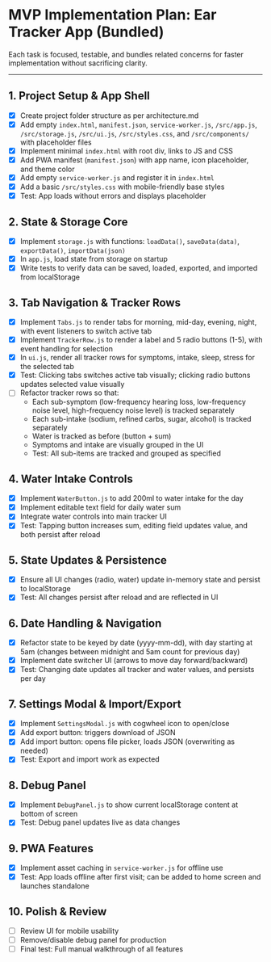 # MVP Implementation Plan: Ear Tracker App (Bundled)

Each task is focused, testable, and bundles related concerns for faster implementation without sacrificing clarity.

---

## 1. Project Setup & App Shell
- [x] Create project folder structure as per architecture.md
- [x] Add empty `index.html`, `manifest.json`, `service-worker.js`, `/src/app.js`, `/src/storage.js`, `/src/ui.js`, `/src/styles.css`, and `/src/components/` with placeholder files
- [x] Implement minimal `index.html` with root div, links to JS and CSS
- [x] Add PWA manifest (`manifest.json`) with app name, icon placeholder, and theme color
- [x] Add empty `service-worker.js` and register it in `index.html`
- [x] Add a basic `/src/styles.css` with mobile-friendly base styles
- [x] Test: App loads without errors and displays placeholder

## 2. State & Storage Core
- [x] Implement `storage.js` with functions: `loadData()`, `saveData(data)`, `exportData()`, `importData(json)`
- [x] In `app.js`, load state from storage on startup
- [x] Write tests to verify data can be saved, loaded, exported, and imported from localStorage

## 3. Tab Navigation & Tracker Rows
- [x] Implement `Tabs.js` to render tabs for morning, mid-day, evening, night, with event listeners to switch active tab
- [x] Implement `TrackerRow.js` to render a label and 5 radio buttons (1-5), with event handling for selection
- [x] In `ui.js`, render all tracker rows for symptoms, intake, sleep, stress for the selected tab
- [x] Test: Clicking tabs switches active tab visually; clicking radio buttons updates selected value visually
- [ ] Refactor tracker rows so that:
    - Each sub-symptom (low-frequency hearing loss, low-frequency noise level, high-frequency noise level) is tracked separately
    - Each sub-intake (sodium, refined carbs, sugar, alcohol) is tracked separately
    - Water is tracked as before (button + sum)
    - Symptoms and intake are visually grouped in the UI
    - Test: All sub-items are tracked and grouped as specified

## 4. Water Intake Controls
- [x] Implement `WaterButton.js` to add 200ml to water intake for the day
- [x] Implement editable text field for daily water sum
- [x] Integrate water controls into main tracker UI
- [x] Test: Tapping button increases sum, editing field updates value, and both persist after reload

## 5. State Updates & Persistence
- [x] Ensure all UI changes (radio, water) update in-memory state and persist to localStorage
- [x] Test: All changes persist after reload and are reflected in UI

## 6. Date Handling & Navigation
- [x] Refactor state to be keyed by date (yyyy-mm-dd), with day starting at 5am (changes between midnight and 5am count for previous day)
- [x] Implement date switcher UI (arrows to move day forward/backward)
- [x] Test: Changing date updates all tracker and water values, and persists per day

## 7. Settings Modal & Import/Export
- [x] Implement `SettingsModal.js` with cogwheel icon to open/close
- [x] Add export button: triggers download of JSON
- [x] Add import button: opens file picker, loads JSON (overwriting as needed)
- [x] Test: Export and import work as expected

## 8. Debug Panel
- [x] Implement `DebugPanel.js` to show current localStorage content at bottom of screen
- [x] Test: Debug panel updates live as data changes

## 9. PWA Features
- [x] Implement asset caching in `service-worker.js` for offline use
- [x] Test: App loads offline after first visit; can be added to home screen and launches standalone

## 10. Polish & Review
- [ ] Review UI for mobile usability
- [ ] Remove/disable debug panel for production
- [ ] Final test: Full manual walkthrough of all features 